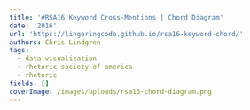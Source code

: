 ```yaml
---
title: '#RSA16 Keyword Cross-Mentions | Chord Diagram'
date: '2016'
url: 'https://lingeringcode.github.io/rsa16-keyword-chord/'
authors: Chris Lindgren
tags:
  - data visualization
  - rhetoric society of america
  - rhetoric
fields: []
coverImage: /images/uploads/rsa16-chord-diagram.png
---
```



